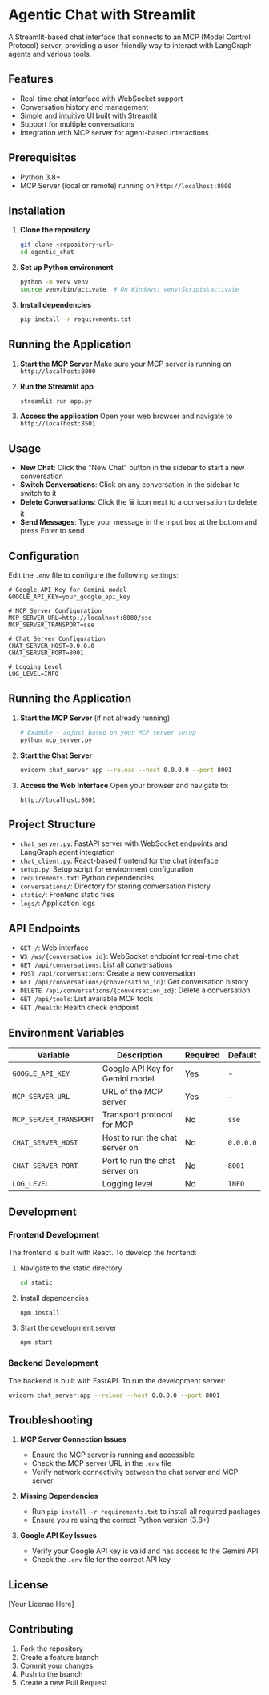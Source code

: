 # Agentic Chat with Streamlit

A Streamlit-based chat interface that connects to an MCP (Model Control Protocol) server, providing a user-friendly way to interact with LangGraph agents and various tools.

## Features

- Real-time chat interface with WebSocket support
- Conversation history and management
- Simple and intuitive UI built with Streamlit
- Support for multiple conversations
- Integration with MCP server for agent-based interactions

## Prerequisites

- Python 3.8+
- MCP Server (local or remote) running on `http://localhost:8000`

## Installation

1. **Clone the repository**
   ```bash
   git clone <repository-url>
   cd agentic_chat
   ```

2. **Set up Python environment**
   ```bash
   python -m venv venv
   source venv/bin/activate  # On Windows: venv\Scripts\activate
   ```

3. **Install dependencies**
   ```bash
   pip install -r requirements.txt
   ```

## Running the Application

1. **Start the MCP Server**
   Make sure your MCP server is running on `http://localhost:8000`

2. **Run the Streamlit app**
   ```bash
   streamlit run app.py
   ```

3. **Access the application**
   Open your web browser and navigate to `http://localhost:8501`

## Usage

- **New Chat**: Click the "New Chat" button in the sidebar to start a new conversation
- **Switch Conversations**: Click on any conversation in the sidebar to switch to it
- **Delete Conversations**: Click the 🗑️ icon next to a conversation to delete it
- **Send Messages**: Type your message in the input box at the bottom and press Enter to send

## Configuration

Edit the `.env` file to configure the following settings:

```env
# Google API Key for Gemini model
GOOGLE_API_KEY=your_google_api_key

# MCP Server Configuration
MCP_SERVER_URL=http://localhost:8000/sse
MCP_SERVER_TRANSPORT=sse

# Chat Server Configuration
CHAT_SERVER_HOST=0.0.0.0
CHAT_SERVER_PORT=8001

# Logging Level
LOG_LEVEL=INFO
```

## Running the Application

1. **Start the MCP Server** (if not already running)
   ```bash
   # Example - adjust based on your MCP server setup
   python mcp_server.py
   ```

2. **Start the Chat Server**
   ```bash
   uvicorn chat_server:app --reload --host 0.0.0.0 --port 8001
   ```

3. **Access the Web Interface**
   Open your browser and navigate to:
   ```
   http://localhost:8001
   ```

## Project Structure

- `chat_server.py`: FastAPI server with WebSocket endpoints and LangGraph agent integration
- `chat_client.py`: React-based frontend for the chat interface
- `setup.py`: Setup script for environment configuration
- `requirements.txt`: Python dependencies
- `conversations/`: Directory for storing conversation history
- `static/`: Frontend static files
- `logs/`: Application logs

## API Endpoints

- `GET /`: Web interface
- `WS /ws/{conversation_id}`: WebSocket endpoint for real-time chat
- `GET /api/conversations`: List all conversations
- `POST /api/conversations`: Create a new conversation
- `GET /api/conversations/{conversation_id}`: Get conversation history
- `DELETE /api/conversations/{conversation_id}`: Delete a conversation
- `GET /api/tools`: List available MCP tools
- `GET /health`: Health check endpoint

## Environment Variables

| Variable | Description | Required | Default |
|----------|-------------|----------|---------|
| `GOOGLE_API_KEY` | Google API Key for Gemini model | Yes | - |
| `MCP_SERVER_URL` | URL of the MCP server | Yes | - |
| `MCP_SERVER_TRANSPORT` | Transport protocol for MCP | No | `sse` |
| `CHAT_SERVER_HOST` | Host to run the chat server on | No | `0.0.0.0` |
| `CHAT_SERVER_PORT` | Port to run the chat server on | No | `8001` |
| `LOG_LEVEL` | Logging level | No | `INFO` |

## Development

### Frontend Development

The frontend is built with React. To develop the frontend:

1. Navigate to the static directory
   ```bash
   cd static
   ```

2. Install dependencies
   ```bash
   npm install
   ```

3. Start the development server
   ```bash
   npm start
   ```

### Backend Development

The backend is built with FastAPI. To run the development server:

```bash
uvicorn chat_server:app --reload --host 0.0.0.0 --port 8001
```

## Troubleshooting

1. **MCP Server Connection Issues**
   - Ensure the MCP server is running and accessible
   - Check the MCP server URL in the `.env` file
   - Verify network connectivity between the chat server and MCP server

2. **Missing Dependencies**
   - Run `pip install -r requirements.txt` to install all required packages
   - Ensure you're using the correct Python version (3.8+)

3. **Google API Key Issues**
   - Verify your Google API key is valid and has access to the Gemini API
   - Check the `.env` file for the correct API key

## License

[Your License Here]

## Contributing

1. Fork the repository
2. Create a feature branch
3. Commit your changes
4. Push to the branch
5. Create a new Pull Request








